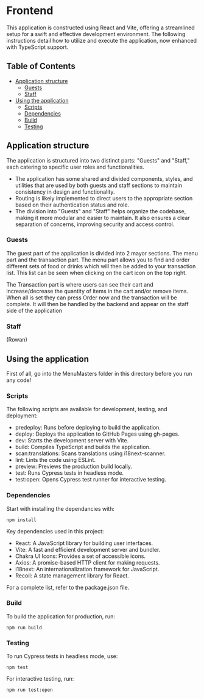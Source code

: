 # Frontend

This application is constructed using React and Vite, offering a streamlined setup for a swift and effective development environment. The following instructions detail how to utilize and execute the application, now enhanced with TypeScript support.

## Table of Contents

- [Application structure](#application-structure)
  - [Guests](#guests)
  - [Staff](#staff)
- [Using the application](#using-the-application)
  - [Scripts](#scripts)
  - [Dependencies](#dependencies)
  - [Build](#build)
  - [Testing](#testing)

## Application structure

The application is structured into two distinct parts: "Guests" and "Staff," each catering to specific user roles and functionalities.

- The application has some shared and divided components, styles, and utilities that are used by both guests and staff sections to maintain consistency in design and functionality.
- Routing is likely implemented to direct users to the appropriate section based on their authentication status and role.
- The division into "Guests" and "Staff" helps organize the codebase, making it more modular and easier to maintain. It also ensures a clear separation of concerns, improving security and access control.

### Guests

The guest part of the application is divided into 2 mayor sections. The menu part and the transaction part. The menu part allows you to find and order different sets of food or drinks which will then be added to your transaction list. This list can be seen when clicking on the cart icon on the top right.

The Transaction part is where users can see their cart and increase/decrease the quantity of items in the cart and/or remove items. When all is set they can press Order now and the transaction will be complete. It will then be handled by the backend and appear on the staff side of the application

### Staff

(Rowan)

## Using the application

First of all, go into the MenuMasters folder in this directory before you run any code!

### Scripts

The following scripts are available for development, testing, and deployment:

- predeploy: Runs before deploying to build the application.
- deploy: Deploys the application to GitHub Pages using gh-pages.
- dev: Starts the development server with Vite.
- build: Compiles TypeScript and builds the application.
- scan:translations: Scans translations using i18next-scanner.
- lint: Lints the code using ESLint.
- preview: Previews the production build locally.
- test: Runs Cypress tests in headless mode.
- test:open: Opens Cypress test runner for interactive testing.

### Dependencies

Start with installing the dependancies with:

```
npm install
```

Key dependencies used in this project:

- React: A JavaScript library for building user interfaces.
- Vite: A fast and efficient development server and bundler.
- Chakra UI Icons: Provides a set of accessible icons.
- Axios: A promise-based HTTP client for making requests.
- i18next: An internationalization framework for JavaScript.
- Recoil: A state management library for React.

For a complete list, refer to the package.json file.

### Build

To build the application for production, run:

```
npm run build
```

### Testing

To run Cypress tests in headless mode, use:

```
npm test
```

For interactive testing, run:

```
npm run test:open
```
